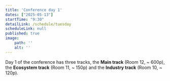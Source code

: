 ```yaml
---
title: 'Conference day 1'
dates: ["2025-05-13"]
startTime: "9:30"
detailLink: /schedule/tuesday
scheduleLink: null
published: true
image:
    path: ''
    alt: ''
---
```


Day 1 of the conference has three tracks, the **Main track** (Room 12, ~ 600p), the **Ecosystem track** (Room 11, ~ 150p) and the **Industry track** (Room 10, ~ 120p).
